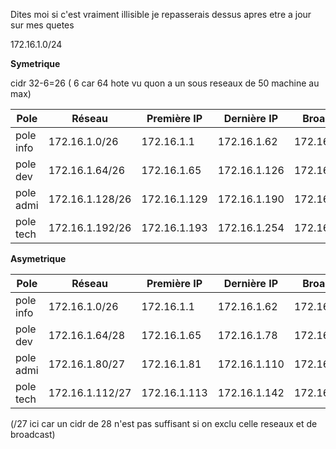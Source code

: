 Dites moi si c'est vraiment illisible je repasserais dessus apres etre a jour sur mes quetes 



172.16.1.0/24 


**Symetrique** 


cidr 32-6=26 ( 6 car 64 hote vu quon a un sous reseaux de 50 machine au max) 

|       Pole       |  Réseau      |   Première IP   |   Dernière IP   |    Broadcast    |
|------------------|------------|------------------|-----------------|-----------------|
|   pole info      | 172.16.1.0/26 |   172.16.1.1    |   172.16.1.62   |   172.16.1.63   |
|   pole dev       | 172.16.1.64/26 |  172.16.1.65    |   172.16.1.126  |   172.16.1.127  |
|   pole admi      | 172.16.1.128/26 | 172.16.1.129   |   172.16.1.190  |   172.16.1.191  |
|   pole tech      | 172.16.1.192/26 | 172.16.1.193   |   172.16.1.254  |   172.16.1.255  |

**Asymetrique**


|       Pole       | Réseau      |   Première IP   |   Dernière IP   |    Broadcast    |
|------------------|------------|------------------|-----------------|-----------------|
|   pole info      | 172.16.1.0/26 |   172.16.1.1    |   172.16.1.62   |   172.16.1.63   |
|   pole dev       | 172.16.1.64/28 |  172.16.1.65    |   172.16.1.78   |   172.16.1.79   |
|   pole admi      | 172.16.1.80/27 |  172.16.1.81    |   172.16.1.110  |   172.16.1.111  |
|   pole tech      | 172.16.1.112/27 | 172.16.1.113   |   172.16.1.142  |   172.16.1.143  |  

(/27 ici car un cidr de 28 n'est pas suffisant si on exclu celle reseaux et de broadcast)
